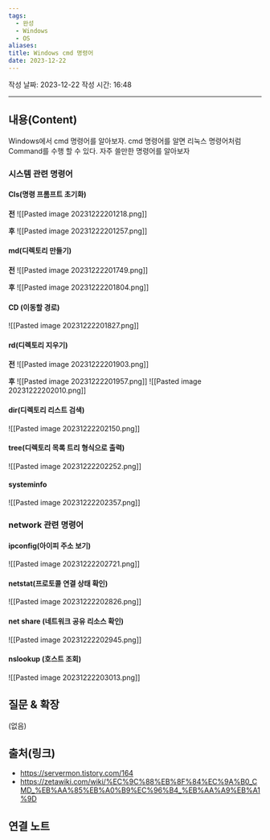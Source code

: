 ```yaml
---
tags:
  - 완성
  - Windows
  - OS
aliases: 
title: Windows cmd 명령어
date: 2023-12-22
---
```

작성 날짜: 2023-12-22
작성 시간: 16:48


----
## 내용(Content)
Windows에서 cmd 명령어를 알아보자. cmd 명령어를 알면 리눅스 명령어처럼 Command를 수행 할 수 있다. 자주 쓸만한 명령어를 알아보자

### 시스템 관련 명령어

#### Cls(명령 프롬프트 초기화)

**전**
![[Pasted image 20231222201218.png]]

**후**
![[Pasted image 20231222201257.png]]

#### md(디렉토리 만들기)

**전**
![[Pasted image 20231222201749.png]]

**후**
![[Pasted image 20231222201804.png]]
####  CD (이동할 경로)

![[Pasted image 20231222201827.png]]
#### rd(디렉토리 지우기)

**전**
![[Pasted image 20231222201903.png]]

**후**
![[Pasted image 20231222201957.png]]
![[Pasted image 20231222202010.png]]

#### dir(디렉토리 리스트 검색)

![[Pasted image 20231222202150.png]]


#### tree(디렉토리 목록 트리 형식으로 출력)

![[Pasted image 20231222202252.png]]

#### systeminfo

![[Pasted image 20231222202357.png]]
### network 관련 명령어
#### ipconfig(아이피 주소 보기)
![[Pasted image 20231222202721.png]]

#### netstat(프로토콜 연결 상태 확인)

![[Pasted image 20231222202826.png]]


#### net share (네트워크 공유 리소스 확인)

![[Pasted image 20231222202945.png]]


#### nslookup (호스트 조회)
![[Pasted image 20231222203013.png]]
## 질문 & 확장

(없음)

## 출처(링크)
- https://servermon.tistory.com/164
- https://zetawiki.com/wiki/%EC%9C%88%EB%8F%84%EC%9A%B0_CMD_%EB%AA%85%EB%A0%B9%EC%96%B4_%EB%AA%A9%EB%A1%9D
## 연결 노트










